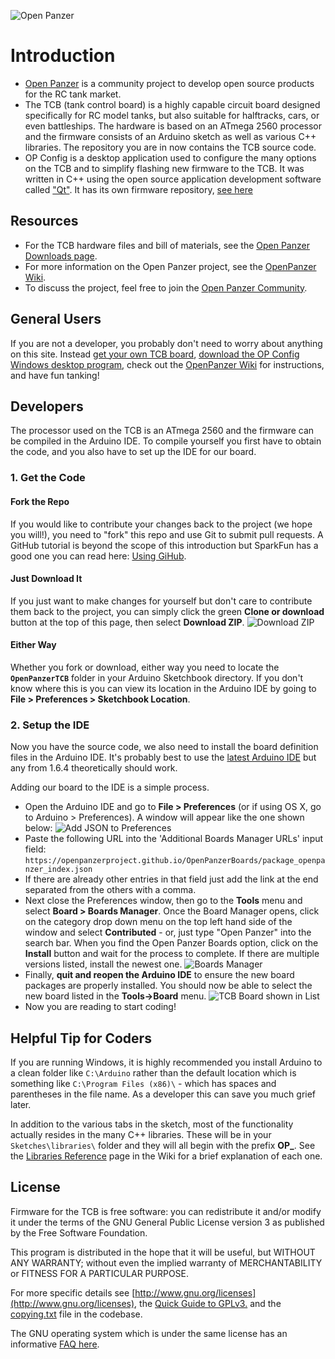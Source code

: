![Open Panzer](http://www.openpanzer.org/images/github/tcb_intro_git.jpg)
# Introduction
  * [Open Panzer](http://www.openpanzer.org) is a community project to develop open source products for the RC tank market. 
  * The TCB (tank control board) is a highly capable circuit board designed specifically for RC model tanks, but also suitable for halftracks, cars, or even battleships. The hardware is based on an ATmega 2560 processor and the firmware consists of an Arduino sketch as well as various C++ libraries. The repository you are in now contains the TCB source code. 
  * OP Config is a desktop application used to configure the many options on the TCB and to simplify flashing new firmware to the TCB. It was written in C++ using the open source application development software called ["Qt"](http://www.qt.io/developers/). It has its own firmware repository, [see here](https://github.com/OpenPanzerProject/OP-Config)

## Resources
  * For the TCB hardware files and bill of materials, see the [Open Panzer Downloads page](http://openpanzer.org/downloads).
  * For more information on the Open Panzer project, see the [OpenPanzer Wiki](http://wiki.openpanzer.org).
  * To discuss the project, feel free to join the [Open Panzer Community](http://openpanzer.org/forum/index.php?action=forum).

## General Users
If you are not a developer, you probably don't need to worry about anything on this site. Instead [get your own TCB board](http://openpanzer.org/buy), [download the OP Config Windows desktop program](http://www.openpanzer.org/downloads), check out the [OpenPanzer Wiki](http://wiki.openpanzer.org) for instructions, and have fun tanking! 

## Developers
The processor used on the TCB is an ATmega 2560 and the firmware can be compiled in the Arduino IDE. To compile yourself you first have to obtain the code, and you also have to set up the IDE for our board. 

### 1. Get the Code

#### Fork the Repo 
If you would like to contribute your changes back to the project (we hope you will!), you need to "fork" this repo and use Git to submit pull requests. A GitHub tutorial is beyond the scope of this introduction but SparkFun has a good one you can read here: [Using GiHub](https://learn.sparkfun.com/tutorials/using-github). 

#### Just Download It
If you just want to make changes for yourself but don't care to contribute them back to the project, you can simply click the green **Clone or download** button at the top of this page, then select **Download ZIP**. 
![Download ZIP](http://openpanzer.org/images/github/CloneOrDownloadTCB.png "Download ZIP") 

#### Either Way
Whether you fork or download, either way you need to locate the **`OpenPanzerTCB`** folder in your Arduino Sketchbook directory. If you don't know where this is you can view its location in the Arduino IDE by going to **File > Preferences > Sketchbook Location**. 
  
### 2. Setup the IDE
Now you have the source code, we also need to install the board definition files in the Arduino IDE. It's probably best to use the [latest Arduino IDE](https://www.arduino.cc/en/main/software) but any from 1.6.4 theoretically should work. 

Adding our board to the IDE is a simple process. 
  * Open the Arduino IDE and go to **File > Preferences** (or if using OS X, go to Arduino > Preferences). A window will appear like the one shown below: 
![Add JSON to Preferences](http://openpanzer.org/images/github/boards/Preferences_JSON.png "Add JSON to Preferences")
  * Paste the following URL into the 'Additional Boards Manager URLs' input field: 
`https://openpanzerproject.github.io/OpenPanzerBoards/package_openpanzer_index.json`
  * If there are already other entries in that field just add the link at the end separated from the others with a comma. 
  * Next close the Preferences window, then go to the **Tools** menu and select **Board > Boards Manager**. Once the Board Manager opens, click on the category drop down menu on the top left hand side of the window and select **Contributed** - or, just type "Open Panzer" into the search bar. When you find the Open Panzer Boards option, click on the **Install** button and wait for the process to complete. If there are multiple versions listed, install the newest one. 
  ![Boards Manager](http://openpanzer.org/images/github/boards/BoardsManager.png "Boards Manager")
  * Finally, **quit and reopen the Arduino IDE** to ensure the new board packages are properly installed. You should now be able to select the new board listed in the **Tools->Board** menu.
  ![TCB Board shown in List](http://openpanzer.org/images/github/boards/BoardList.png "TCB Board shown in List")
  * Now you are reading to start coding!
   
## Helpful Tip for Coders
If you are running Windows, it is highly recommended you install Arduino to a clean folder like `C:\Arduino` rather than the default location which is something like `C:\Program Files (x86)\` - which has spaces and parentheses in the file name. As a developer this can save you much grief later. 

In addition to the various tabs in the sketch, most of the functionality actually resides in the many C++ libraries. These will be in your `Sketches\libraries\` folder and they will all begin with the prefix **OP_**. See the [Libraries Reference](http://openpanzer.org/wiki/doku.php?id=wiki:devl:libref) page in the Wiki for a brief explanation of each one. 

## License
Firmware for the TCB is free software: you can redistribute it and/or modify it under the terms of the GNU General Public License version 3 as published by the Free Software Foundation.

This program is distributed in the hope that it will be useful, but WITHOUT ANY WARRANTY; without even the implied warranty of MERCHANTABILITY or FITNESS FOR A PARTICULAR PURPOSE. 

For more specific details see [http://www.gnu.org/licenses](http://www.gnu.org/licenses), the [Quick Guide to GPLv3.](http://www.gnu.org/licenses/quick-guide-gplv3.html) and the [copying.txt](https://github.com/OpenPanzerProject/TCB/blob/master/COPYING.txt) file in the codebase.

The GNU operating system which is under the same license has an informative [FAQ here](http://www.gnu.org/licenses/gpl-faq.html).
